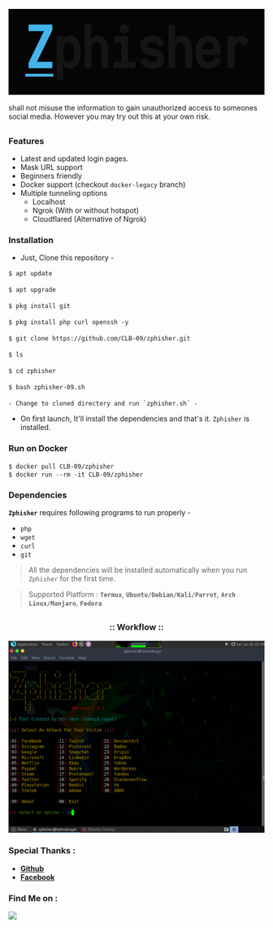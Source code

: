 <!-- Zphisher -->
 
<p align="center">
  <img src=".imgs/logo.png">
</p>
 
shall not misuse the information to gain unauthorized access to someones social media</b>. However you may try out this at your own risk.</i>
 
##
 
### Features
 
- Latest and updated login pages.
- Mask URL support 
- Beginners friendly
- Docker support (checkout `docker-legacy` branch)
- Multiple tunneling options
  - Localhost
  - Ngrok (With or without hotspot)
  - Cloudflared (Alternative of Ngrok)
 
 
### Installation
 
- Just, Clone this repository -
```
$ apt update 

$ apt upgrade

$ pkg install git

$ pkg install php curl openssh -y

$ git clone https://github.com/CLB-09/zphisher.git

$ ls

$ cd zphisher

$ bash zphisher-09.sh
 
- Change to cloned directory and run `zphisher.sh` -
```
 
- On first launch, It'll install the dependencies and that's it. `Zphisher` is installed.
 
### Run on Docker
```
$ docker pull CLB-09/zphisher
$ docker run --rm -it CLB-09/zphisher
```
 
### Dependencies
 
**`Zphisher`** requires following programs to run properly - 
- `php`
- `wget`
- `curl`
- `git`
 
> All the dependencies will be installed automatically when you run `Zphisher` for the first time.
 
> Supported Platform : **`Termux`**, **`Ubuntu/Debian/Kali/Parrot`**, **`Arch Linux/Manjaro`**, **`Fedora`**
 
##
 
<h3 align="center">
:: Workflow ::
</h3>
<p align="center">
<img src=".imgs/wf.gif"/>
</p>
 
### Special Thanks :
 
- [**Github**](https://github.com/CLB-09)
- [**Facebook**](https://facebook.com/A.BASIT.KAMBOH)

 
### Find Me on :
<p align="left">
  <a href="https://github.com/CLB-09" target="_blank"><img src="https://img.shields.io/badge/Github-CLB-09-green?style=for-the-badge&logo=github"></a>
  
